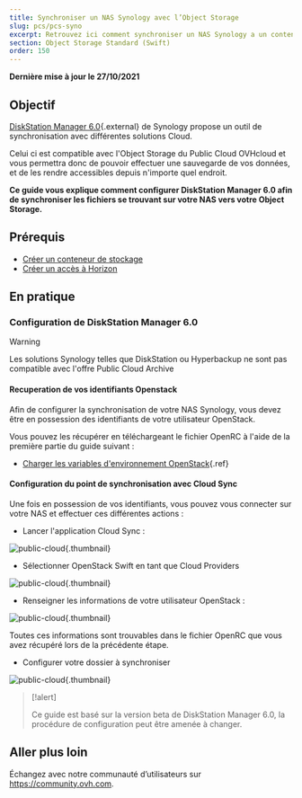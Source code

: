 ```yaml
---
title: Synchroniser un NAS Synology avec l’Object Storage
slug: pcs/pcs-syno
excerpt: Retrouvez ici comment synchroniser un NAS Synology a un conteneur.
section: Object Storage Standard (Swift)
order: 150
---
```


**Dernière mise à jour le 27/10/2021**

## Objectif

[DiskStation Manager 6.0](https://www.synology.com/en-global/dsm/6.0beta){.external} de Synology propose un outil de synchronisation avec différentes solutions Cloud.

Celui ci est compatible avec l'Object Storage du Public Cloud OVHcloud et vous permettra donc de pouvoir effectuer une sauvegarde de vos données, et de les rendre accessibles depuis n'importe quel endroit.

**Ce guide vous explique comment configurer DiskStation Manager 6.0 afin de synchroniser les fichiers se trouvant sur votre NAS vers votre Object Storage.**

## Prérequis

- [Créer un conteneur de stockage](https://docs.ovh.com/gb/en/storage/create_an_object_container/)
- [Créer un accès à Horizon](https://docs.ovh.com/fr/public-cloud/creer-un-acces-a-horizon/)

## En pratique

### Configuration de DiskStation Manager 6.0

> [!warning]
>
> Les solutions Synology telles que DiskStation ou Hyperbackup ne sont pas compatible avec l'offre Public Cloud Archive
>

#### Recuperation de vos identifiants Openstack

Afin de configurer la synchronisation de votre NAS Synology, vous devez être en possession des identifiants de votre utilisateur OpenStack.

Vous pouvez les récupérer en téléchargeant le fichier OpenRC à l'aide de la première partie du guide suivant :

- [Charger les variables d'environnement OpenStack](../../../public-cloud/charger-les-variables-denvironnement-openstack/#recuperation-des-variables_1){.ref}

#### Configuration du point de synchronisation avec Cloud Sync

Une fois en possession de vos identifiants, vous pouvez vous connecter sur votre NAS et effectuer ces différentes actions :

- Lancer l'application Cloud Sync :

![public-cloud](images/3791.png){.thumbnail}

- Sélectionner OpenStack Swift en tant que Cloud Providers

![public-cloud](images/3788.png){.thumbnail}

- Renseigner les informations de votre utilisateur OpenStack :

![public-cloud](images/3792.png){.thumbnail}

Toutes ces informations sont trouvables dans le fichier OpenRC que vous avez récupéré lors de la précédente étape.

- Configurer votre dossier à synchroniser

![public-cloud](images/3790.png){.thumbnail}

> [!alert]
>
> Ce guide est basé sur la version beta de DiskStation Manager 6.0, la procédure de configuration peut être amenée à changer.
>

## Aller plus loin

Échangez avec notre communauté d’utilisateurs sur <https://community.ovh.com>.
